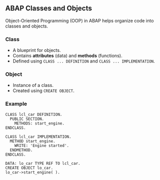 ## ABAP Classes and Objects

Object-Oriented Programming (OOP) in ABAP helps organize code into classes and objects.

### Class
- A blueprint for objects.
- Contains **attributes** (data) and **methods** (functions).
- Defined using `CLASS ... DEFINITION` and `CLASS ... IMPLEMENTATION`.

### Object
- Instance of a class.
- Created using `CREATE OBJECT`.

### Example

```abap
CLASS lcl_car DEFINITION.
  PUBLIC SECTION.
    METHODS: start_engine.
ENDCLASS.

CLASS lcl_car IMPLEMENTATION.
  METHOD start_engine.
    WRITE: 'Engine started'.
  ENDMETHOD.
ENDCLASS.

DATA: lo_car TYPE REF TO lcl_car.
CREATE OBJECT lo_car.
lo_car->start_engine( ).
